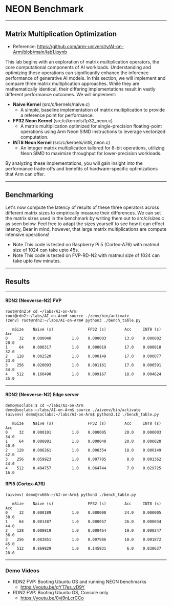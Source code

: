 # NEON Benchmark

---
## Matrix Multiplication Optimization
* Reference: https://github.com/arm-university/AI-on-Arm/blob/main/lab1.ipynb

This lab begins with an exploration of matrix multiplication operators, the core computational components of AI workloads. Understanding and optimizing these operations can significantly enhance the inference performance of generative AI models. In this section, we will implement and compare three matrix multiplication approaches. While they are mathematically identical, their differing implementations result in vastly different performance outcomes. We will implement:

* **Naive Kernel** (src/c/kernels/naive.c)
  * A simple, baseline implementation of matrix multiplication to provide a reference point for performance.
* **FP32 Neon Kernel** (src/c/kernels/fp32_neon.c)
  * A matrix multiplication optimized for single-precision floating-point operations using Arm Neon SIMD instructions to leverage vectorized computation.
* **INT8 Neon Kernel** (src/c/kernels/int8_neon.c)
  * An integer matrix multiplication tailored for 8-bit operations, utilizing Neon SIMD to maximize throughput for lower-precision workloads.

By analyzing these implementations, you will gain insight into the performance trade-offs and benefits of hardware-specific optimizations that Arm can offer.

---
## Benchmarking

Let's now compute the latency of results of these three operators across different matrix sizes to empirically measure their differences. We can set the matrix sizes used in the benchmark by writing them out to src/c/sizes.c as seen below. Feel free to adapt the sizes yourself to see how it can effect latency, Bear in mind, however, that large matrix multiplications are compute intensive operations!

* Note This code is tested on Raspberry Pi 5 (Cortex-A76) with matmul size of 1024 can take upto 45s.
* Note This code is tested on FVP-RD-N2 with matmul size of 1024 can take upto few minutes.

---
## Results 

---
#### RDN2 (Neoverse-N2) FVP

```
root@rdn2:# cd ~/labs/AI-on-Arm
root@rdn2:~/labs/AI-on-Arm# source ./zenv/bin/activate
(zenv) root@rdn2:~/labs/AI-on-Arm# python3 ./bench_table.py

   mSize    Naive (s)               FP32 (s)        Acc     INT8 (s)        Acc
0     32    0.000040         1.0    0.000003        13.0    0.000002        20.0
1     64    0.000317         1.0    0.000019        17.0    0.000010        32.0
2    128    0.002520         1.0    0.000149        17.0    0.000077        33.0
3    256    0.020093         1.0    0.001161        17.0    0.000591        34.0
4    512    0.160490         1.0    0.009167        18.0    0.004624        35.0
```

---
#### RDN2 (Neoverse-N2) Edge server

```
demo@soclabs:$ cd ~/labs/AI-on-Arm
demo@soclabs:~/labs/AI-on-Arm$ source ./aivenv/bin/activate
(aivenv) demo@soclabs:~/labs/AI-on-Arm$ python3.12 ./bench_table.py

   mSize    Naive (s)               FP32 (s)        Acc     INT8 (s)        Acc
0     32    0.000101         1.0    0.000005        20.0    0.000003        34.0
1     64    0.000801         1.0    0.000040        20.0    0.000020        40.0
2    128    0.006261         1.0    0.000354        18.0    0.000149        42.0
3    256    0.059923         1.0    0.007705         8.0    0.001362        44.0
4    512    0.484757         1.0    0.064744         7.0    0.029725        16.0
```

#### RPI5 (Cortex-A76)

```
(aivenv) demo@rx66h:~/AI-on-Arm$ python3 ./bench_table.py

   mSize    Naive (s)               FP32 (s)        Acc     INT8 (s)        Acc
0     32    0.000189         1.0    0.000008        24.0    0.000005        38.0
1     64    0.001487         1.0    0.000057        26.0    0.000034        44.0
2    128    0.008819         1.0    0.000464        19.0    0.000247        36.0
3    256    0.083851         1.0    0.007986        10.0    0.001872        45.0
4    512    0.869829         1.0    0.145931         6.0    0.030637        28.0
```


---
### Demo Videos

* RDN2 FVP: Booting Ubuntu OS and running NEON benchmarks
  * https://youtu.be/qYT7es_vD9Y
* RDN2 FVP: Booting Ubuntu OS, Console only 
  * https://youtu.be/0vj9nLcrCCo
